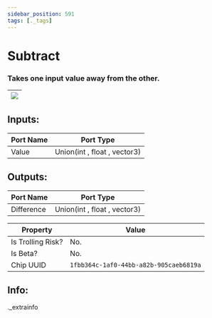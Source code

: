 ```yaml
---
sidebar_position: 591
tags: [._tags]
---
```


# Subtract


### Takes one input value away from the other.

| ![](https://images-ext-2.discordapp.net/external/MPmIaQzlEPmgGWlgi-WxBBXt0Bjv_zWPkg1y1f_sy3s/https/www.recroomcircuits.com/image/circuit/absolute-value?width=206&height=108) |
|-----|

## Inputs:
| Port Name | Port Type |
|-----------|-----------|
| Value | Union(int , float , vector3) |

## Outputs:
| Port Name | Port Type |
|-----------|-----------|
| Difference | Union(int , float , vector3) | 

| Property  | Value |
|-------------------|-----------|
| Is Trolling Risk? | No. |
| Is Beta? | No. |
| Chip UUID | `1fbb364c-1af0-44bb-a82b-905caeb6819a` |

## Info:
._extrainfo